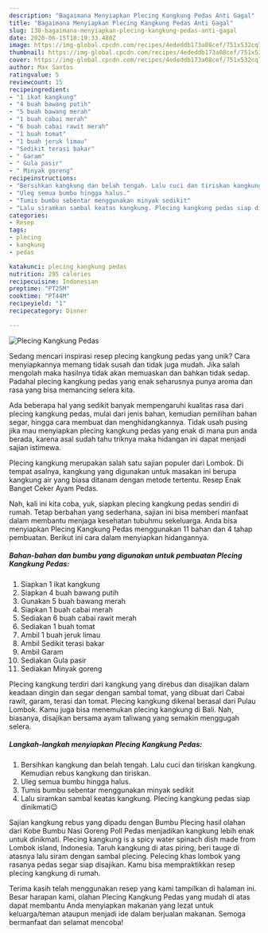 ```yaml
---
description: "Bagaimana Menyiapkan Plecing Kangkung Pedas Anti Gagal"
title: "Bagaimana Menyiapkan Plecing Kangkung Pedas Anti Gagal"
slug: 138-bagaimana-menyiapkan-plecing-kangkung-pedas-anti-gagal
date: 2020-06-15T18:19:33.480Z
image: https://img-global.cpcdn.com/recipes/4ededdb173a08cef/751x532cq70/plecing-kangkung-pedas-foto-resep-utama.jpg
thumbnail: https://img-global.cpcdn.com/recipes/4ededdb173a08cef/751x532cq70/plecing-kangkung-pedas-foto-resep-utama.jpg
cover: https://img-global.cpcdn.com/recipes/4ededdb173a08cef/751x532cq70/plecing-kangkung-pedas-foto-resep-utama.jpg
author: Max Santos
ratingvalue: 5
reviewcount: 15
recipeingredient:
- "1 ikat kangkung"
- "4 buah bawang putih"
- "5 buah bawang merah"
- "1 buah cabai merah"
- "6 buah cabai rawit merah"
- "1 buah tomat"
- "1 buah jeruk limau"
- "Sedikit terasi bakar"
- " Garam"
- " Gula pasir"
- " Minyak goreng"
recipeinstructions:
- "Bersihkan kangkung dan belah tengah. Lalu cuci dan tiriskan kangkung. Kemudian rebus kangkung dan tiriskan."
- "Uleg semua bumbu hingga halus."
- "Tumis bumbu sebentar menggunakan minyak sedikit"
- "Lalu siramkan sambal keatas kangkung. Plecing kangkung pedas siap dinikmati😉"
categories:
- Resep
tags:
- plecing
- kangkung
- pedas

katakunci: plecing kangkung pedas 
nutrition: 295 calories
recipecuisine: Indonesian
preptime: "PT25M"
cooktime: "PT44M"
recipeyield: "1"
recipecategory: Dinner

---
```



![Plecing Kangkung Pedas](https://img-global.cpcdn.com/recipes/4ededdb173a08cef/751x532cq70/plecing-kangkung-pedas-foto-resep-utama.jpg)

Sedang mencari inspirasi resep plecing kangkung pedas yang unik? Cara menyiapkannya memang tidak susah dan tidak juga mudah. Jika salah mengolah maka hasilnya tidak akan memuaskan dan bahkan tidak sedap. Padahal plecing kangkung pedas yang enak seharusnya punya aroma dan rasa yang bisa memancing selera kita.

Ada beberapa hal yang sedikit banyak mempengaruhi kualitas rasa dari plecing kangkung pedas, mulai dari jenis bahan, kemudian pemilihan bahan segar, hingga cara membuat dan menghidangkannya. Tidak usah pusing jika mau menyiapkan plecing kangkung pedas yang enak di mana pun anda berada, karena asal sudah tahu triknya maka hidangan ini dapat menjadi sajian istimewa.

Plecing kangkung merupakan salah satu sajian populer dari Lombok. Di tempat asalnya, kangkung yang digunakan untuk masakan ini berupa kangkung air yang biasa ditanam dengan metode tertentu. Resep Enak Banget Ceker Ayam Pedas.


Nah, kali ini kita coba, yuk, siapkan plecing kangkung pedas sendiri di rumah. Tetap berbahan yang sederhana, sajian ini bisa memberi manfaat dalam membantu menjaga kesehatan tubuhmu sekeluarga. Anda bisa menyiapkan Plecing Kangkung Pedas menggunakan 11 bahan dan 4 tahap pembuatan. Berikut ini cara dalam menyiapkan hidangannya.

<!--inarticleads1-->

##### Bahan-bahan dan bumbu yang digunakan untuk pembuatan Plecing Kangkung Pedas:

1. Siapkan 1 ikat kangkung
1. Siapkan 4 buah bawang putih
1. Gunakan 5 buah bawang merah
1. Siapkan 1 buah cabai merah
1. Sediakan 6 buah cabai rawit merah
1. Sediakan 1 buah tomat
1. Ambil 1 buah jeruk limau
1. Ambil Sedikit terasi bakar
1. Ambil  Garam
1. Sediakan  Gula pasir
1. Sediakan  Minyak goreng


Plecing kangkung terdiri dari kangkung yang direbus dan disajikan dalam keadaan dingin dan segar dengan sambal tomat, yang dibuat dari Cabai rawit, garam, terasi dan tomat. Plecing kangkung dikenal berasal dari Pulau Lombok. Kamu juga bisa menemukan plecing kangkung di Bali. Nah, biasanya, disajikan bersama ayam taliwang yang semakin menggugah selera. 

<!--inarticleads2-->

##### Langkah-langkah menyiapkan Plecing Kangkung Pedas:

1. Bersihkan kangkung dan belah tengah. Lalu cuci dan tiriskan kangkung. Kemudian rebus kangkung dan tiriskan.
1. Uleg semua bumbu hingga halus.
1. Tumis bumbu sebentar menggunakan minyak sedikit
1. Lalu siramkan sambal keatas kangkung. Plecing kangkung pedas siap dinikmati😉


Sajian kangkung rebus yang dipadu dengan Bumbu Plecing hasil olahan dari Kobe Bumbu Nasi Goreng Poll Pedas menjadikan kangkung lebih enak untuk dinikmati. Plecing kangkung is a spicy water spinach dish made from Lombok island, Indonesia. Taruh kangkung di atas piring, beri tauge di atasnya lalu siram dengan sambal plecing. Pelecing khas lombok yang rasanya pedas segar siap disajikan. Kamu bisa mempraktikkan resep plecing kangkung di rumah. 

Terima kasih telah menggunakan resep yang kami tampilkan di halaman ini. Besar harapan kami, olahan Plecing Kangkung Pedas yang mudah di atas dapat membantu Anda menyiapkan makanan yang lezat untuk keluarga/teman ataupun menjadi ide dalam berjualan makanan. Semoga bermanfaat dan selamat mencoba!
